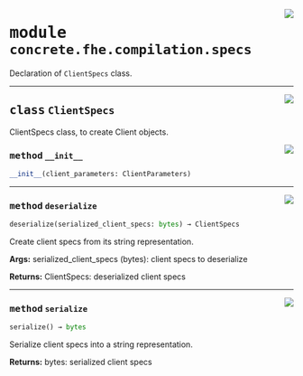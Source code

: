 <!-- markdownlint-disable -->

<a href="../../../compilers/concrete-compiler/compiler/lib/Bindings/Python/concrete/fhe/compilation/specs.py#L0"><img align="right" style="float:right;" src="https://img.shields.io/badge/-source-cccccc?style=flat-square"></a>

# <kbd>module</kbd> `concrete.fhe.compilation.specs`
Declaration of `ClientSpecs` class. 



---

<a href="../../../compilers/concrete-compiler/compiler/lib/Bindings/Python/concrete/fhe/compilation/specs.py#L15"><img align="right" style="float:right;" src="https://img.shields.io/badge/-source-cccccc?style=flat-square"></a>

## <kbd>class</kbd> `ClientSpecs`
ClientSpecs class, to create Client objects. 

<a href="../../../compilers/concrete-compiler/compiler/lib/Bindings/Python/concrete/fhe/compilation/specs.py#L22"><img align="right" style="float:right;" src="https://img.shields.io/badge/-source-cccccc?style=flat-square"></a>

### <kbd>method</kbd> `__init__`

```python
__init__(client_parameters: ClientParameters)
```








---

<a href="../../../compilers/concrete-compiler/compiler/lib/Bindings/Python/concrete/fhe/compilation/specs.py#L42"><img align="right" style="float:right;" src="https://img.shields.io/badge/-source-cccccc?style=flat-square"></a>

### <kbd>method</kbd> `deserialize`

```python
deserialize(serialized_client_specs: bytes) → ClientSpecs
```

Create client specs from its string representation. 



**Args:**
  serialized_client_specs (bytes):  client specs to deserialize 



**Returns:**
  ClientSpecs:  deserialized client specs 

---

<a href="../../../compilers/concrete-compiler/compiler/lib/Bindings/Python/concrete/fhe/compilation/specs.py#L31"><img align="right" style="float:right;" src="https://img.shields.io/badge/-source-cccccc?style=flat-square"></a>

### <kbd>method</kbd> `serialize`

```python
serialize() → bytes
```

Serialize client specs into a string representation. 



**Returns:**
  bytes:  serialized client specs 


